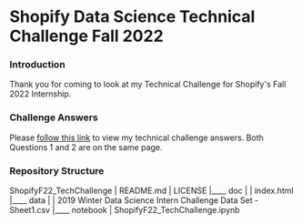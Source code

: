 # Shopify Data Science Technical Challenge Fall 2022

### Introduction
Thank you for coming to look at my Technical Challenge for Shopify's Fall 2022 Internship.

### Challenge Answers
Please [follow this link](https://lmjacoby.github.io/ShopifyF22_TechChallenge/) to view my technical challenge answers. Both Questions 1 and 2 are on the same page.

### Repository Structure

ShopifyF22_TechChallenge
|   README.md
|   LICENSE
|____ doc
|      |   index.html
|____ data
|      |   2019 Winter Data Science Intern Challenge Data Set - Sheet1.csv
|____ notebook
       |   ShopifyF22_TechChallenge.ipynb
